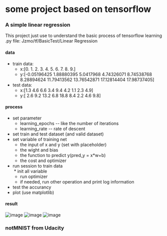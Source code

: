 # some project based on tensorflow
### A simple linear regression
This project just use to understand the basic process of tensorflow learning<br>
.py file: Jzmo/tf/BasicTest/Linear Regression<br>

#### data
* train data:<br>
  * x:[0. 1. 2. 3. 4. 5. 6. 7. 8. 9.]<br>
  * y:[-0.05196425  1.88880395  5.0417968   4.74326071  8.74538768  8.28894624  11.79413562 13.76542871 17.12814404 17.98737405]<br>
* test data:<br>
  * x:[1.3 4.6 6.6 3.4 9.4 4.2 1.1 2.3 4.9]<br>
  * y:[ 2.6  9.2 13.2  6.8 18.8  8.4  2.2  4.6  9.8]<br>
#### process
* set parameter<br>
  * learning_epochs -- like the number of iterations<br>
  * learning_rate -- rate of descent<br>
* set train and test dataset (and valid dataset)<br>
* set variable of training net<br>
  * the input of x and y (set with placeholder)<br>
  * the wight and bias<br>
  * the function to predict y(pred_y = x*w+b)<br>
  * the cost and optimizer<br>
* run session to train data<br>
  * init all variable<br>
  * run optimizer<br>
  * if needed, run other operation and print log information<br>
* test the accurancy<br>
* plot (use matplotlib)<br>
#### result
![image](http://github.com/itmyhome2013/readme_add_pic/raw/master/images/nongshalie.jpg)
![image](https://github.com/Jzmo/tf/BasicTest/LinearRegression/result.PNG)
![image](https://github.com/Jzmo/tf/BasicTest/LinearRegression/linearRegression.png)
### notMNIST from Udacity
